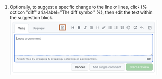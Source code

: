 1. Optionally, to suggest a specific change to the line or lines, click {% octicon "diff" aria-label="The diff symbol" %}, then edit the text within the suggestion block.
![Suggestion block](/assets/images/help/pull_requests/suggestion-block.png)
